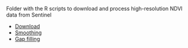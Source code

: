 Folder with the R scripts to download and process high-resolution NDVI data from Sentinel

* [Download](https://github.com/Cagnacci-Lab/SCRIPTS/blob/master/geospatial_analysis/high_resolution_ndvi.R)
* [Smoothing](https://github.com/Cagnacci-Lab/SCRIPTS/blob/master/geospatial_analysis/ndvi_smoothing.R)
* [Gap filling](https://github.com/Cagnacci-Lab/SCRIPTS/blob/master/geospatial_analysis/ndvi_gap_filling.R)
